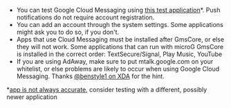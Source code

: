 * You can test Google Cloud Messaging using [this test application](https://play.google.com/store/apps/details?id=com.firstrowria.pushnotificationtester)*. Push notifications do not require account registration.
* You can add an account through the system settings. Some applications might ask you to do so, if you don't.
* Apps that use Cloud Messaging must be installed after GmsCore, or else they will not work. Some applications that can run with microG GmsCore is installed in the correct order: TextSecure/Signal, Play Music, YouTube
* If you are using AdAway, make sure to put mtalk.google.com on your whitelist, or else problems are likely to occur when using Google Cloud Messaging. Thanks [@benstyle1 on XDA](http://forum.xda-developers.com/member.php?u=5459278) for the hint.

*[app is not always accurate](https://github.com/microg/android_packages_apps_GmsCore/issues/353), consider testing with a different, possibly newer application